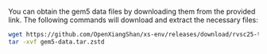 You can obtain the gem5 data files by downloading them from the provided link. The following commands will download and extract the necessary files:

```bash
wget https://github.com/OpenXiangShan/xs-env/releases/download/rvsc25-tutorial/gem5-data.tar.zstd
tar -xvf gem5-data.tar.zstd
```

